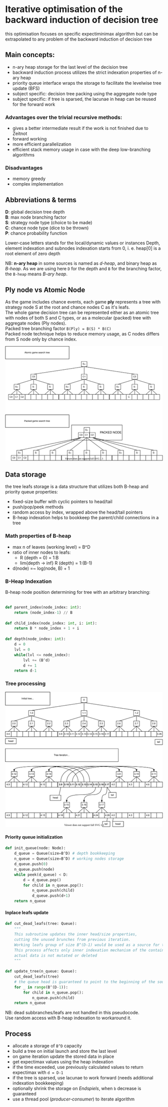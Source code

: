 # Iterative optimisation of the backward induction of decision tree
this optimisation focuses on specific expectiminimax algorithm but can be extrapolated to any problem of the backward induction of decision tree

## Main concepts: 
- n-ary heap storage for the last level of the decision tree
- backward induction process utilizes the strict indexation properties of n-ary heap
- priority queue interface wraps the storage to facilitate the levelwise tree update (BFS)
- subject specific: decision tree packing using the aggregate node type
- subject specific: if tree is sparsed, the lacunae in heap can be reused for the forward work 

### Advantages over the trivial recursive methods:
- gives a better intermediate result if the work is not finished due to Zeitnot  
- forward working  
- more efficient parallelization  
- efficient stack memory usage in case with the deep low-branching algorithms  

### Disadvantages
- memory greedy  
- complex implementation  

## Abbreviations & terms
**D**: global decision tree depth  
**B**: max node branching factor  
**S**: strategy node type (choice to be made)  
**C**: chance node type (dice to be thrown)  
**P**: chance probability function

Lower-case letters stands for the local/dynamic values or instances 
Depth, element indexation and subnodes indexation starts from 0, i. e. heap[0] is a root element of zero depth

NB: **n-ary heap** in some sources is named as *d-heap*, and binary heap as *B-heap*. 
As we are using here `D` for the depth and `B` for the branching factor, the `B-heap` means *B-ary heap*.

## Ply node vs Atomic Node
As the game includes chance events, each game **ply** represents a tree with strategy node S at the root and chance nodes C as it's leafs.  
The whole game decision tree can be represented either as an atomic tree with nodes of both S and C types, or as a molecular (packed) tree with aggregate nodes (Ply nodes).  
Packed tree branching factor `B(Ply) = B(S) * B(C)`  
Packed node technique helps to reduce memory usage, as C nodes differs from S node only by chance index.  

![Tree packing illustration](drawio/tree_packing.svg)

## Data storage

the tree leafs storage is a data structure that utilizes both B-heap and priority queue properties:  
- fixed-size buffer with cyclic pointers to head/tail  
- push/pop/peek methods  
- random access by index, wrapped above the head/tail pointers  
- B-heap indexation helps to bookkeep the parent/child connections in a tree  

### Math properties of B-heap 
- max n of leaves (working level) = B^D  
- ratio of inner nodes to leafs:  
    - R (depth = 0) = 1:B  
    - lim{depth -> inf} R (depth) = 1:(B-1)  
- d(node) =~ log(node, B) + 1

### B-Heap Indexation 

B-heap node position determining for tree with an arbitrary branching:

```python

def parent_index(node_index: int):
    return (node_index-1) // B

def child_index(node_index: int, i: int):
    return B * node_index + 1 + i

def depth(node_index: int):  
    d = 0
    lvl = 0
    while(lvl <= node_index):
        lvl += (B^d)
        d += 1
    return d-1

```

### Tree processing

![Tree update](drawio/tree_update.svg)

#### Priority queue initialization
```python
def init_queue(node: Node):
    d_queue = Queue(size=B^D) # depth bookkeeping
    n_queue = Queue(size=B^D) # working nodes storage
    d_queue.push(0)
    n_queue.push(node)
    while peek(d_queue) < D:
        d = d_queue.pop()
        for child in n_queue.pop(): 
            n_queue.push(child) 
            d_queue.push(d+1)
    return n_queue
```

#### Inplace leafs update
```python
def cut_dead_leafs(tree: Queue):
    """
    This subroutine updates the inner head/size properties,
    cutting the unused brunches from previous iteration.
    Working leafs group of size B^(D-1) would be used as a source for the new iteration.
    This process affects only inner indexation mechanism of the container,
    actual data is not mutated or deleted
    """

def update_tree(n_queue: Queue):
    cut_dead_leafs(tree)
    # the queue head is guaranteed to point to the beginning of the source branch
    for _ in range(B^(D-1)):    
        for child in n_queue.pop(): 
            n_queue.push(child) 
    return n_queue
```

NB: dead subbranches/leafs are not handled in this pseudocode.  
Use random access with B-heap indexation to workaround it.

## Process
- allocate a storage of `B^D` capacity  
- build a tree on initial launch and store the last level  
- on game iteration update the stored data in place  
- get expectimax values using the heap indexation  
- if the time exceeded, use previously calculated values to return expectimax with `d = D-1`  
- if the tree is sparsed, use lacunae to work forward (needs additional indexation bookkeeping)  
- optionally shrink the storage on *Endspiels*, when `b` decrease is guaranteed  
- use a thread pool (*producer-consumer*) to iterate algorithm  